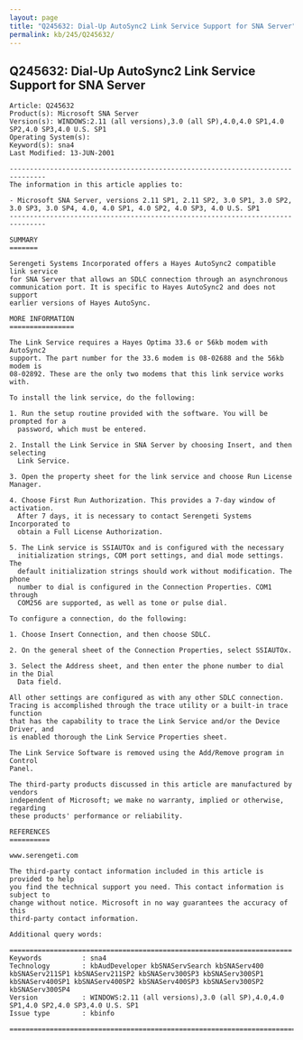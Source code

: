 ```yaml
---
layout: page
title: "Q245632: Dial-Up AutoSync2 Link Service Support for SNA Server"
permalink: kb/245/Q245632/
---
```


## Q245632: Dial-Up AutoSync2 Link Service Support for SNA Server

	Article: Q245632
	Product(s): Microsoft SNA Server
	Version(s): WINDOWS:2.11 (all versions),3.0 (all SP),4.0,4.0 SP1,4.0 SP2,4.0 SP3,4.0 U.S. SP1
	Operating System(s): 
	Keyword(s): sna4
	Last Modified: 13-JUN-2001
	
	-------------------------------------------------------------------------------
	The information in this article applies to:
	
	- Microsoft SNA Server, versions 2.11 SP1, 2.11 SP2, 3.0 SP1, 3.0 SP2, 3.0 SP3, 3.0 SP4, 4.0, 4.0 SP1, 4.0 SP2, 4.0 SP3, 4.0 U.S. SP1 
	-------------------------------------------------------------------------------
	
	SUMMARY
	=======
	
	Serengeti Systems Incorporated offers a Hayes AutoSync2 compatible link service
	for SNA Server that allows an SDLC connection through an asynchronous
	communication port. It is specific to Hayes AutoSync2 and does not support
	earlier versions of Hayes AutoSync.
	
	MORE INFORMATION
	================
	
	The Link Service requires a Hayes Optima 33.6 or 56kb modem with AutoSync2
	support. The part number for the 33.6 modem is 08-02688 and the 56kb modem is
	08-02892. These are the only two modems that this link service works with.
	
	To install the link service, do the following:
	
	1. Run the setup routine provided with the software. You will be prompted for a
	  password, which must be entered.
	
	2. Install the Link Service in SNA Server by choosing Insert, and then selecting
	  Link Service.
	
	3. Open the property sheet for the link service and choose Run License Manager.
	
	4. Choose First Run Authorization. This provides a 7-day window of activation.
	  After 7 days, it is necessary to contact Serengeti Systems Incorporated to
	  obtain a Full License Authorization.
	
	5. The Link service is SSIAUTOx and is configured with the necessary
	  initialization strings, COM port settings, and dial mode settings. The
	  default initialization strings should work without modification. The phone
	  number to dial is configured in the Connection Properties. COM1 through
	  COM256 are supported, as well as tone or pulse dial.
	
	To configure a connection, do the following:
	
	1. Choose Insert Connection, and then choose SDLC.
	
	2. On the general sheet of the Connection Properties, select SSIAUTOx.
	
	3. Select the Address sheet, and then enter the phone number to dial in the Dial
	  Data field.
	
	All other settings are configured as with any other SDLC connection.
	Tracing is accomplished through the trace utility or a built-in trace function
	that has the capability to trace the Link Service and/or the Device Driver, and
	is enabled thorough the Link Service Properties sheet.
	
	The Link Service Software is removed using the Add/Remove program in Control
	Panel.
	
	The third-party products discussed in this article are manufactured by vendors
	independent of Microsoft; we make no warranty, implied or otherwise, regarding
	these products' performance or reliability.
	
	REFERENCES
	==========
	
	www.serengeti.com
	
	The third-party contact information included in this article is provided to help
	you find the technical support you need. This contact information is subject to
	change without notice. Microsoft in no way guarantees the accuracy of this
	third-party contact information.
	
	Additional query words:
	
	======================================================================
	Keywords          : sna4 
	Technology        : kbAudDeveloper kbSNAServSearch kbSNAServ400 kbSNAServ211SP1 kbSNAServ211SP2 kbSNAServ300SP3 kbSNAServ300SP1 kbSNAServ400SP1 kbSNAServ400SP2 kbSNAServ400SP3 kbSNAServ300SP2 kbSNAServ300SP4
	Version           : WINDOWS:2.11 (all versions),3.0 (all SP),4.0,4.0 SP1,4.0 SP2,4.0 SP3,4.0 U.S. SP1
	Issue type        : kbinfo
	
	=============================================================================
	
